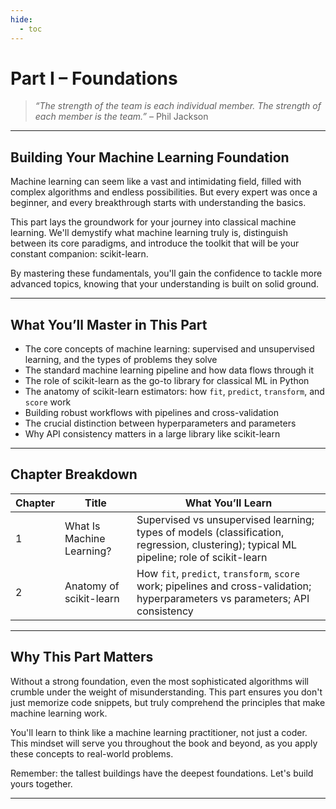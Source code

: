 ```yaml
---
hide:
  - toc
---
```


# **Part I – Foundations**

> *“The strength of the team is each individual member. The strength of each member is the team.”* – Phil Jackson

---

## **Building Your Machine Learning Foundation**

Machine learning can seem like a vast and intimidating field, filled with complex algorithms and endless possibilities. But every expert was once a beginner, and every breakthrough starts with understanding the basics.

This part lays the groundwork for your journey into classical machine learning. We'll demystify what machine learning truly is, distinguish between its core paradigms, and introduce the toolkit that will be your constant companion: scikit-learn.

By mastering these fundamentals, you'll gain the confidence to tackle more advanced topics, knowing that your understanding is built on solid ground.

---

## **What You’ll Master in This Part**

- The core concepts of machine learning: supervised and unsupervised learning, and the types of problems they solve
- The standard machine learning pipeline and how data flows through it
- The role of scikit-learn as the go-to library for classical ML in Python
- The anatomy of scikit-learn estimators: how `fit`, `predict`, `transform`, and `score` work
- Building robust workflows with pipelines and cross-validation
- The crucial distinction between hyperparameters and parameters
- Why API consistency matters in a large library like scikit-learn

---

## **Chapter Breakdown**

| Chapter | Title                              | What You’ll Learn                                                                 |
|---------|------------------------------------|-----------------------------------------------------------------------------------|
| 1       | What Is Machine Learning?          | Supervised vs unsupervised learning; types of models (classification, regression, clustering); typical ML pipeline; role of scikit-learn |
| 2       | Anatomy of scikit-learn            | How `fit`, `predict`, `transform`, `score` work; pipelines and cross-validation; hyperparameters vs parameters; API consistency |

---

## **Why This Part Matters**

Without a strong foundation, even the most sophisticated algorithms will crumble under the weight of misunderstanding. This part ensures you don't just memorize code snippets, but truly comprehend the principles that make machine learning work.

You'll learn to think like a machine learning practitioner, not just a coder. This mindset will serve you throughout the book and beyond, as you apply these concepts to real-world problems.

Remember: the tallest buildings have the deepest foundations. Let's build yours together.

---
